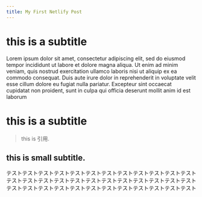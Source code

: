 ```yaml
---
title: My First Netlify Post
---
```

# this is a subtitle

Lorem ipsum dolor sit amet, consectetur adipiscing elit, sed do eiusmod tempor incididunt ut labore et dolore magna aliqua. Ut enim ad minim veniam, quis nostrud exercitation ullamco laboris nisi ut aliquip ex ea commodo consequat. Duis aute irure dolor in reprehenderit in voluptate velit esse cillum dolore eu fugiat nulla pariatur. Excepteur sint occaecat cupidatat non proident, sunt in culpa qui officia deserunt mollit anim id est laborum

# this is a subtitle
> this is 引用.

## this is small subtitle.
テストテストテストテストテストテストテストテストテストテストテストテスト
テストテストテストテストテストテストテストテストテストテストテストテスト
テストテストテストテストテストテストテストテストテストテストテストテスト
